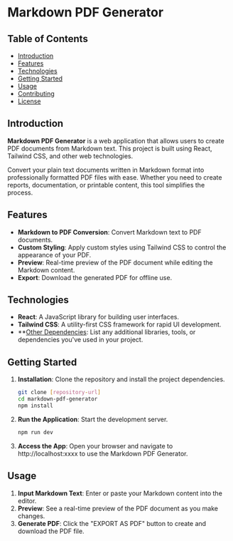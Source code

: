 # Markdown PDF Generator

## Table of Contents

- [Introduction](#introduction)
- [Features](#features)
- [Technologies](#technologies)
- [Getting Started](#getting-started)
- [Usage](#usage)
- [Contributing](#contributing)
- [License](#license)

## Introduction

**Markdown PDF Generator** is a web application that allows users to create PDF documents from Markdown text. This project is built using React, Tailwind CSS, and other web technologies.

Convert your plain text documents written in Markdown format into professionally formatted PDF files with ease. Whether you need to create reports, documentation, or printable content, this tool simplifies the process.

## Features

- **Markdown to PDF Conversion**: Convert Markdown text to PDF documents.
- **Custom Styling**: Apply custom styles using Tailwind CSS to control the appearance of your PDF.
- **Preview**: Real-time preview of the PDF document while editing the Markdown content.
- **Export**: Download the generated PDF for offline use.

## Technologies

- **React**: A JavaScript library for building user interfaces.
- **Tailwind CSS**: A utility-first CSS framework for rapid UI development.
- **[Other Dependencies](): List any additional libraries, tools, or dependencies you've used in your project.

## Getting Started

1. **Installation**: Clone the repository and install the project dependencies.

   ```bash
   git clone [repository-url]
   cd markdown-pdf-generator
   npm install
   ```
   
2. **Run the Application**: Start the development server.

   ```bash
   npm run dev
   ```
  
3. **Access the App**: Open your browser and navigate to http://localhost:xxxx to use the Markdown PDF Generator. 

## Usage

1. **Input Markdown Text**: Enter or paste your Markdown content into the editor.
2. **Preview**: See a real-time preview of the PDF document as you make changes.
3. **Generate PDF**:  Click the "EXPORT AS PDF" button to create and download the PDF file.